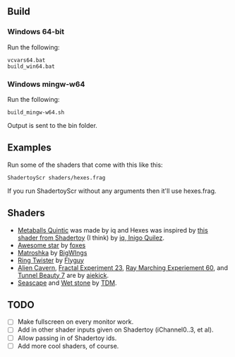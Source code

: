 ## Build
### Windows 64-bit
Run the following:
```
vcvars64.bat
build_win64.bat
```
### Windows mingw-w64
Run the following:
```
build_mingw-w64.sh
```

Output is sent to the bin folder.

## Examples
Run some of the shaders that come with this like this:
```
ShadertoyScr shaders/hexes.frag
```
If you run ShadertoyScr without any arguments then it'll use hexes.frag.

## Shaders
- [Metaballs Quintic](https://www.shadertoy.com/view/ld2GRz) was made by iq and Hexes was inspired by [this shader from Shadertoy](https://www.shadertoy.com/view/Xd2GR3) (I think) by [iq, Inigo Quilez](http://www.iquilezles.org).
- [Awesome star](https://www.shadertoy.com/view/4lfSzS) by [foxes](www.panteleymonov.ru)
- [Matroshka](https://www.shadertoy.com/view/XlcSzM) by [BigWIngs](https://www.shadertoy.com/user/BigWIngs)
- [Ring Twister](https://www.shadertoy.com/view/Xt23z3) by [Flyguy](https://www.shadertoy.com/user/Flyguy)
- [Alien Cavern](https://www.shadertoy.com/view/XljGR3), [Fractal Experiment 23](https://www.shadertoy.com/view/MlcXRl), [Ray Marching Experiement 60](https://www.shadertoy.com/view/lttXDn), and [Tunnel Beauty 7](https://www.shadertoy.com/view/XltSDn) are by [aiekick](https://www.shadertoy.com/user/aiekick).
- [Seascape](https://www.shadertoy.com/view/Ms2SD1) and [Wet stone](https://www.shadertoy.com/view/ldSSzV) by [TDM](https://www.shadertoy.com/user/TDM).

## TODO
- [ ] Make fullscreen on every monitor work.
- [ ] Add in other shader inputs given on Shadertoy (iChannel0..3, et al).
- [ ] Allow passing in of Shadertoy ids.
- [ ] Add more cool shaders, of course.
